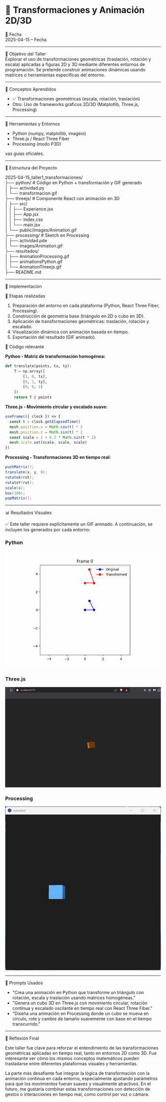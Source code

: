 
# 🧪 Transformaciones y Animación 2D/3D

📅 Fecha  
2025-04-15 – Fecha 

---

🎯 Objetivo del Taller  
Explorar el uso de transformaciones geométricas (traslación, rotación y escala) aplicadas a figuras 2D y 3D mediante diferentes entornos de programación. Se pretende construir animaciones dinámicas usando matrices o herramientas específicas del entorno.

---

🧠 Conceptos Aprendidos

- ✅ Transformaciones geométricas (escala, rotación, traslación)
- Otro: Uso de frameworks gráficos 2D/3D (Matplotlib, Three.js, Processing)

---

🔧 Herramientas y Entornos

- Python (numpy, matplotlib, imageio)
- Three.js / React Three Fiber
- Processing (modo P3D)

vas guías oficiales.

---

📁 Estructura del Proyecto


2025-04-15_taller1_transformaciones/<br> ├── python/ # Código en Python + transformación y GIF generado<br> │ ├── actividad.py<br> │ └── transformacion.gif<br> ├── threejs/ # Componente React con animación en 3D<br> │ ├── src/<br> │ │ ├── Experience.jsx<br> │ │ ├── App.jsx<br> │ │ ├── Index.css<br> │ │ └── main.jsx<br> │ └── public/images/Animation.gif<br> ├── processing/ # Sketch en Processing<br> │ ├── actividad.pde<br> │ └── images/Animation.gif<br>
├── resultados/<br>
│   ├── AnimationProcessing.gif<br>
│   ├── animationsPython.gif<br>
│   └── AnimationThreejs.gif<br>
├── README.md




---

🧪 Implementación

🔹 Etapas realizadas

1. Preparación del entorno en cada plataforma (Python, React Three Fiber, Processing).
2. Construcción de geometría base (triángulo en 2D o cubo en 3D).
3. Aplicación de transformaciones geométricas: traslación, rotación y escalado.
4. Visualización dinámica con animación basada en tiempo.
5. Exportación del resultado (GIF animado).

🔹 Código relevante

**Python - Matriz de transformación homogénea:**

```python
def translate(points, tx, ty):
    T = np.array([
        [1, 0, tx],
        [0, 1, ty],
        [0, 0, 1]
    ])
    return T @ points
```

**Three.js - Movimiento circular y escalado suave:**

```jsx
useFrame(({ clock }) => {
  const t = clock.getElapsedTime()
  mesh.position.x = Math.cos(t) * 2
  mesh.position.z = Math.sin(t) * 2
  const scale = 1 + 0.3 * Math.sin(t * 2)
  mesh.scale.set(scale, scale, scale)
})
```

**Processing - Transformaciones 3D en tiempo real:**

```java
pushMatrix();
translate(x, y, 0);
rotateX(rot);
rotateY(rot);
scale(s);
box(100);
popMatrix();
```

---

📊 Resultados Visuales

✅ Este taller requiere explícitamente un GIF animado. A continuación, se incluyen los generados por cada entorno:

### Python  
![Transformación Python](resultados/animationsPython.gif)

### Three.js  
![Transformación Three.js](resultados/AnimationThreejs.gif)

### Processing  
![Transformación Processing](resultados/AnimationProcessing.gif)

---

🧩 Prompts Usados

- "Crea una animación en Python que transforme un triángulo con rotación, escala y traslación usando matrices homogéneas."
- "Genera un cubo 3D en Three.js con movimiento circular, rotación continua y escalado oscilante en tiempo real con React Three Fiber."
- "Diseña una animación en Processing donde un cubo se mueva en círculo, rote y cambie de tamaño suavemente con base en el tiempo transcurrido."


---

💬 Reflexión Final  

Este taller fue clave para reforzar el entendimiento de las transformaciones geométricas aplicadas en tiempo real, tanto en entornos 2D como 3D. Fue interesante ver cómo los mismos conceptos matemáticos pueden trasladarse entre diferentes plataformas visuales y herramientas.

La parte más desafiante fue integrar la lógica de transformación con la animación continua en cada entorno, especialmente ajustando parámetros para que los movimientos fueran suaves y visualmente atractivos. En el futuro, me gustaría combinar estas transformaciones con detección de gestos o interacciones en tiempo real, como control por voz o cámara.
